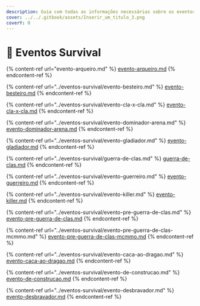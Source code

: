 ```yaml
---
description: Guia com todas as informações necessárias sobre os eventos do Survival.
cover: ../../.gitbook/assets/Inserir_um_titulo_3.png
coverY: 0
---
```


# 🌳 Eventos Survival

{% content-ref url="evento-arqueiro.md" %}
[evento-arqueiro.md](evento-arqueiro.md)
{% endcontent-ref %}

{% content-ref url="../eventos-survival/evento-besteiro.md" %}
[evento-besteiro.md](../eventos-survival/evento-besteiro.md)
{% endcontent-ref %}

{% content-ref url="../eventos-survival/evento-cla-x-cla.md" %}
[evento-cla-x-cla.md](../eventos-survival/evento-cla-x-cla.md)
{% endcontent-ref %}

{% content-ref url="../eventos-survival/evento-dominador-arena.md" %}
[evento-dominador-arena.md](../eventos-survival/evento-dominador-arena.md)
{% endcontent-ref %}

{% content-ref url="../eventos-survival/evento-gladiador.md" %}
[evento-gladiador.md](../eventos-survival/evento-gladiador.md)
{% endcontent-ref %}

{% content-ref url="../eventos-survival/guerra-de-clas.md" %}
[guerra-de-clas.md](../eventos-survival/guerra-de-clas.md)
{% endcontent-ref %}

{% content-ref url="../eventos-survival/evento-guerreiro.md" %}
[evento-guerreiro.md](../eventos-survival/evento-guerreiro.md)
{% endcontent-ref %}

{% content-ref url="../eventos-survival/evento-killer.md" %}
[evento-killer.md](../eventos-survival/evento-killer.md)
{% endcontent-ref %}

{% content-ref url="../eventos-survival/evento-pre-guerra-de-clas.md" %}
[evento-pre-guerra-de-clas.md](../eventos-survival/evento-pre-guerra-de-clas.md)
{% endcontent-ref %}

{% content-ref url="../eventos-survival/evento-pre-guerra-de-clas-mcmmo.md" %}
[evento-pre-guerra-de-clas-mcmmo.md](../eventos-survival/evento-pre-guerra-de-clas-mcmmo.md)
{% endcontent-ref %}

{% content-ref url="../eventos-survival/evento-caca-ao-dragao.md" %}
[evento-caca-ao-dragao.md](../eventos-survival/evento-caca-ao-dragao.md)
{% endcontent-ref %}

{% content-ref url="../eventos-survival/evento-de-construcao.md" %}
[evento-de-construcao.md](../eventos-survival/evento-de-construcao.md)
{% endcontent-ref %}

{% content-ref url="../eventos-survival/evento-desbravador.md" %}
[evento-desbravador.md](../eventos-survival/evento-desbravador.md)
{% endcontent-ref %}

